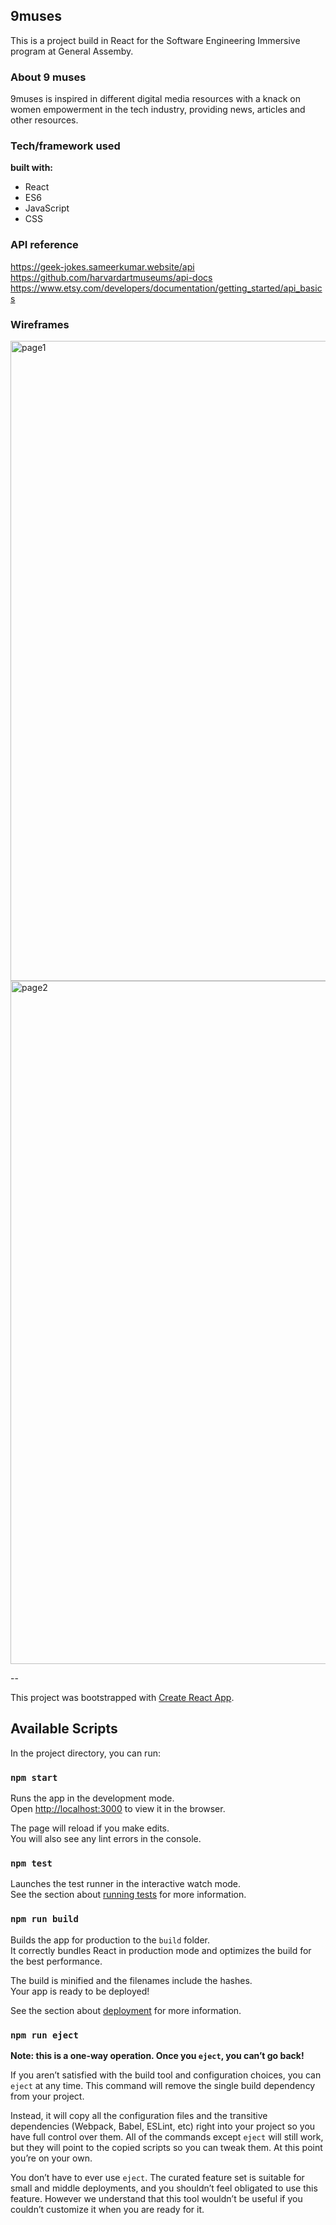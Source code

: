 
## 9muses 

This is a project build in React for the Software Engineering Immersive program at General Assemby.

### About 9 muses

9muses is inspired in different digital media resources with a knack on women empowerment in the tech industry, providing news, articles and other resources. 

### Tech/framework used
<b>built with:</b>
* React
* ES6
* JavaScript
* CSS

### API reference 
https://geek-jokes.sameerkumar.website/api
https://github.com/harvardartmuseums/api-docs
https://www.etsy.com/developers/documentation/getting_started/api_basics 

### Wireframes
<img width="1024" alt="page1" src="https://user-images.githubusercontent.com/20978259/60345209-7b036c00-9986-11e9-8bec-63e01ea56ff1.png">

<img width="1093" alt="page2" src="https://user-images.githubusercontent.com/20978259/60345618-6e334800-9987-11e9-9e68-77f9ec1c9e06.png">

--

This project was bootstrapped with [Create React App](https://github.com/facebook/create-react-app).

## Available Scripts

In the project directory, you can run:

### `npm start`

Runs the app in the development mode.<br>
Open [http://localhost:3000](http://localhost:3000) to view it in the browser.

The page will reload if you make edits.<br>
You will also see any lint errors in the console.

### `npm test`

Launches the test runner in the interactive watch mode.<br>
See the section about [running tests](https://facebook.github.io/create-react-app/docs/running-tests) for more information.

### `npm run build`

Builds the app for production to the `build` folder.<br>
It correctly bundles React in production mode and optimizes the build for the best performance.

The build is minified and the filenames include the hashes.<br>
Your app is ready to be deployed!

See the section about [deployment](https://facebook.github.io/create-react-app/docs/deployment) for more information.

### `npm run eject`

**Note: this is a one-way operation. Once you `eject`, you can’t go back!**

If you aren’t satisfied with the build tool and configuration choices, you can `eject` at any time. This command will remove the single build dependency from your project.

Instead, it will copy all the configuration files and the transitive dependencies (Webpack, Babel, ESLint, etc) right into your project so you have full control over them. All of the commands except `eject` will still work, but they will point to the copied scripts so you can tweak them. At this point you’re on your own.

You don’t have to ever use `eject`. The curated feature set is suitable for small and middle deployments, and you shouldn’t feel obligated to use this feature. However we understand that this tool wouldn’t be useful if you couldn’t customize it when you are ready for it.


